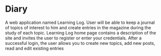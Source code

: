 # Diary
A web application named Learning Log.
User will be able to keep a journal of topics of interest to him and create entries in the magazine during the study of each topic. 
Learning Log home page contains a description of the site and invites the user to register or enter your credentials. 
After a successful login, the user allows you to create new topics, add new posts, read and edit existing entries
